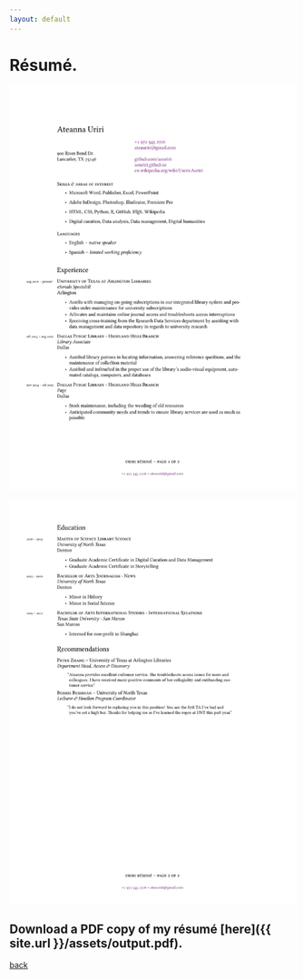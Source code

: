 ```yaml
---
layout: default
---
```

# Résumé.

![resumepg1](https://github.com/aouriri/aouriri.github.io/raw/master/assets/0001.jpg)

![resumepg2](https://github.com/aouriri/aouriri.github.io/raw/master/assets/0002.jpg)

## Download a PDF copy of my résumé [here]({{ site.url }}/assets/output.pdf).

[back](./)
